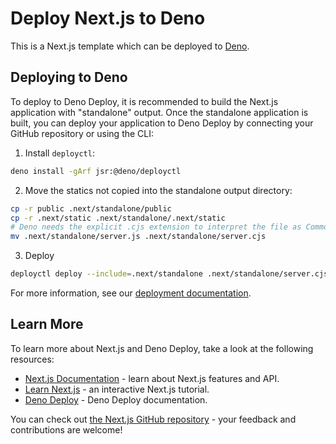 # Deploy Next.js to Deno

This is a Next.js template which can be deployed to [Deno](https://deno.com).

## Deploying to Deno

To deploy to Deno Deploy, it is recommended to build the Next.js application with "standalone" output. Once the standalone application is built, you can deploy your application to Deno Deploy by connecting your GitHub repository or using the CLI:

1. Install `deployctl`:
```bash
deno install -gArf jsr:@deno/deployctl
```
2. Move the statics not copied into the standalone output directory:
```bash
cp -r public .next/standalone/public
cp -r .next/static .next/standalone/.next/static
# Deno needs the explicit .cjs extension to interpret the file as CommonJS
mv .next/standalone/server.js .next/standalone/server.cjs
```
3. Deploy
```bash
deployctl deploy --include=.next/standalone .next/standalone/server.cjs
```

For more information, see our [deployment documentation](https://nextjs.org/docs/app/building-your-application/deploying#self-hosting).

## Learn More

To learn more about Next.js and Deno Deploy, take a look at the following resources:

- [Next.js Documentation](https://nextjs.org/docs) - learn about Next.js features and API.
- [Learn Next.js](https://nextjs.org/learn) - an interactive Next.js tutorial.
- [Deno Deploy](https://docs.deno.com/deploy/manual/) - Deno Deploy documentation.

You can check out [the Next.js GitHub repository](https://github.com/vercel/next.js) - your feedback and contributions are welcome!
